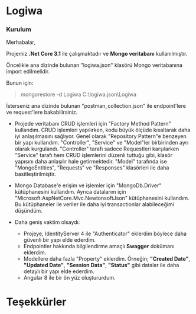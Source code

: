 # Logiwa

### Kurulum

Merhabalar,

Projemiz **.Net Core 3.1** ile çalışmaktadır ve **Mongo veritabanı** kullanılmıştır.

Öncelikle ana dizinde bulunan "logiwa.json" klasörü Mongo veritabanına import edilmelidir. 

Bunun için:

> mongorestore -d Logiwa C:\logiwa.json\Logiwa

İsterseniz ana dizinde bulunan "postman_collection.json" ile endpoint'lere ve request'lere bakabilirsiniz.

- Projede veritabanı CRUD işlemleri için "Factory Method Pattern" kullandım. CRUD işlemleri yapılırken, kodu büyük ölçüde kısaltarak daha iyi anlaşılmasını sağlıyor. Genel olarak "Repository Pattern"e benzeyen bir yapı kullandım. "Controller", "Service" ve "Model"ler birbirinden ayrı olarak kurgulandı. "Controller" tarafı sadece Requestleri karşılarken "Service" tarafı hem CRUD işlemlerini düzenli tuttuğu gibi, klasör yapısını daha anlaşılır hale getirmektedir. "Model" tarafında ise "MongoEntities", "Requests" ve "Responses" klasörleri ile daha basitleştirilmiştir.

- Mongo Database'e erişim ve işlemler için "MongoDb.Driver" kütüphanesini kullandım. Ayrıca datalarım için "Microsoft.AspNetCore.Mvc.NewtonsoftJson" kütüphanesini kullandım. Bu kütüphaneler ile veriler ile daha iyi transactionlar alabileceğimi düşündüm.

- Daha geniş vaktim olsaydı:

  - Projeye, IdentityServer 4 ile "Authenticator" eklerdim böylece daha güvenli bir yapı elde ederdim.
  - Endpointler hakkında bilgilendirme amaçlı **Swagger** dokümanı eklerdim.
  - Modellere daha fazla "Property" eklerdim. Örneğin; **"Created Date"**, **"Updated Date"**, **"Session Data"**, **"Status"** gibi datalar ile daha detaylı bir yapı elde ederdim.
  - Angular 8 ile bir ön yüz oluştururdum.

# Teşekkürler




